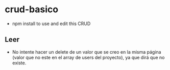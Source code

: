 # crud-basico

- npm install to use and edit this CRUD

## Leer

- No intente hacer un delete de un valor que se creo en la misma página (valor que no este en el array de users del proyecto), ya que dirá que no existe.
